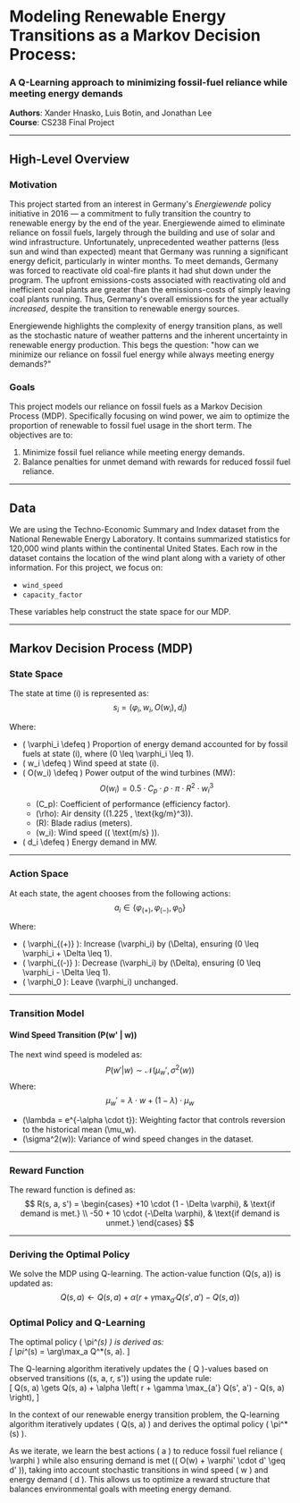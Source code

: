 # Modeling Renewable Energy Transitions as a Markov Decision Process:  
### A Q-Learning approach to minimizing fossil-fuel reliance while meeting energy demands  

**Authors**: Xander Hnasko, Luis Botin, and Jonathan Lee  
**Course**: CS238 Final Project  

---

## High-Level Overview

### Motivation
This project started from an interest in Germany's *Energiewende* policy initiative in 2016 — a commitment to fully transition the country to renewable energy by the end of the year. Energiewende aimed to eliminate reliance on fossil fuels, largely through the building and use of solar and wind infrastructure. Unfortunately, unprecedented weather patterns (less sun and wind than expected) meant that Germany was running a significant energy deficit, particularly in winter months. To meet demands, Germany was forced to reactivate old coal-fire plants it had shut down under the program. The upfront emissions-costs associated with reactivating old and inefficient coal plants are greater than the emissions-costs of simply leaving coal plants running. Thus, Germany's overall emissions for the year actually *increased*, despite the transition to renewable energy sources.  

Energiewende highlights the complexity of energy transition plans, as well as the stochastic nature of weather patterns and the inherent uncertainty in renewable energy production. This begs the question: "how can we minimize our reliance on fossil fuel energy while always meeting energy demands?"

### Goals
This project models our reliance on fossil fuels as a Markov Decision Process (MDP). Specifically focusing on wind power, we aim to optimize the proportion of renewable to fossil fuel usage in the short term. The objectives are to:
1. Minimize fossil fuel reliance while meeting energy demands.
2. Balance penalties for unmet demand with rewards for reduced fossil fuel reliance.

---

## Data
We are using the Techno-Economic Summary and Index dataset from the National Renewable Energy Laboratory. It contains summarized statistics for 120,000 wind plants within the continental United States. Each row in the dataset contains the location of the wind plant along with a variety of other information. For this project, we focus on:
- `wind_speed`
- `capacity_factor`

These variables help construct the state space for our MDP.

---

## Markov Decision Process (MDP)

### State Space
The state at time \(i\) is represented as:
$$
s_i = (\varphi_i, w_i, O(w_i), d_i)
$$

Where:
- \( \varphi_i \defeq \) Proportion of energy demand accounted for by fossil fuels at state \(i\), where \(0 \leq \varphi_i \leq 1\).
- \( w_i \defeq \) Wind speed at state \(i\).
- \( O(w_i) \defeq \) Power output of the wind turbines (MW):
$$
O(w_i) = 0.5 \cdot C_p \cdot \rho \cdot \pi \cdot R^2 \cdot w_i^3
$$
    - \(C_p\): Coefficient of performance (efficiency factor).  
    - \(\rho\): Air density (\(1.225 \, \text{kg/m}^3\)).  
    - \(R\): Blade radius (meters).  
    - \(w_i\): Wind speed (\( \text{m/s} \)).  
- \( d_i \defeq \) Energy demand in MW.

---

### Action Space
At each state, the agent chooses from the following actions:
$$
a_i \in \{\varphi_{(+)}, \varphi_{(-)}, \varphi_0\}
$$

Where:
- \( \varphi_{(+)} \): Increase \(\varphi_i\) by \(\Delta\), ensuring \(0 \leq \varphi_i + \Delta \leq 1\).
- \( \varphi_{(-)} \): Decrease \(\varphi_i\) by \(\Delta\), ensuring \(0 \leq \varphi_i - \Delta \leq 1\).
- \( \varphi_0 \): Leave \(\varphi_i\) unchanged.

---

### Transition Model

#### Wind Speed Transition \(P(w' | w)\)
The next wind speed is modeled as:
$$
P(w' | w) \sim \mathcal{N}(\mu_w', \sigma^2(w))
$$
Where:
$$
\mu_w' = \lambda \cdot w + (1 - \lambda) \cdot \mu_w
$$
- \(\lambda = e^{-\alpha \cdot t}\): Weighting factor that controls reversion to the historical mean \(\mu_w\).  
- \(\sigma^2(w)\): Variance of wind speed changes in the dataset.

---

### Reward Function
The reward function is defined as:
$$
R(s, a, s') =
\begin{cases} 
+10 \cdot (1 - \Delta \varphi), & \text{if demand is met.} \\
-50 + 10 \cdot (-\Delta \varphi), & \text{if demand is unmet.}
\end{cases}
$$

---

### Deriving the Optimal Policy
We solve the MDP using Q-learning. The action-value function \(Q(s, a)\) is updated as:
$$
Q(s, a) \gets Q(s, a) + \alpha \left( r + \gamma \max_{a'} Q(s', a') - Q(s, a) \right)
$$

### Optimal Policy and Q-Learning  

The optimal policy \( \pi^*(s) \) is derived as:  
\[
\pi^*(s) = \arg\max_a Q^*(s, a).
\]  

The Q-learning algorithm iteratively updates the \( Q \)-values based on observed transitions \((s, a, r, s')\) using the update rule:  
\[
Q(s, a) \gets Q(s, a) + \alpha \left( r + \gamma \max_{a'} Q(s', a') - Q(s, a) \right),
\]  

In the context of our renewable energy transition problem, the Q-learning algorithm iteratively updates \( Q(s, a) \) and derives the optimal policy \( \pi^*(s) \).  

As we iterate, we learn the best actions \( a \) to reduce fossil fuel reliance \( \varphi \) while also ensuring demand is met (\( O(w) + \varphi' \cdot d' \geq d' \)), taking into account stochastic transitions in wind speed \( w \) and energy demand \( d \). This allows us to optimize a reward structure that balances environmental goals with meeting energy demand.  
